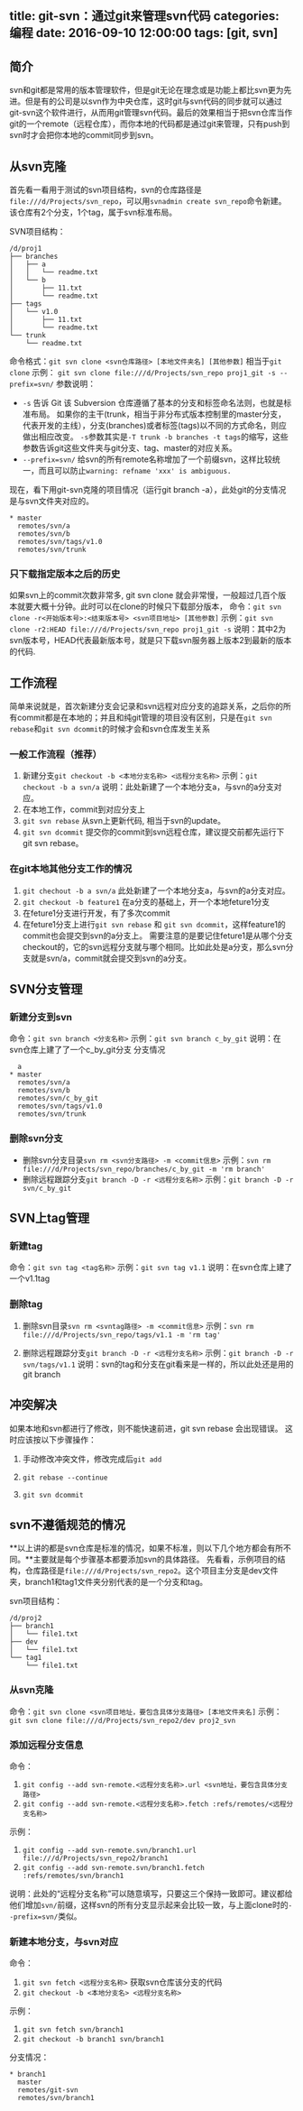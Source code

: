 title: git-svn：通过git来管理svn代码
categories: 编程
date: 2016-09-10 12:00:00
tags: [git, svn]
---

## 简介
svn和git都是常用的版本管理软件，但是git无论在理念或是功能上都比svn更为先进。但是有的公司是以svn作为中央仓库，这时git与svn代码的同步就可以通过 git-svn这个软件进行，从而用git管理svn代码。最后的效果相当于把svn仓库当作git的一个remote（远程仓库），而你本地的代码都是通过git来管理，只有push到svn时才会把你本地的commit同步到svn。

<!--more-->
## 从svn克隆
首先看一看用于测试的svn项目结构，svn的仓库路径是`file:///d/Projects/svn_repo`，可以用`svnadmin create svn_repo`命令新建。该仓库有2个分支，1个tag，属于svn标准布局。

SVN项目结构：
```
/d/proj1
├── branches
│   ├── a
│   │   └── readme.txt
│   └── b
│       ├── 11.txt
│       └── readme.txt
├── tags
│   └── v1.0
│       ├── 11.txt
│       └── readme.txt
└── trunk
    └── readme.txt
```

命令格式：`git svn clone <svn仓库路径> [本地文件夹名] [其他参数]` 相当于`git clone`
示例： `git svn clone file:///d/Projects/svn_repo proj1_git -s --prefix=svn/`
参数说明：
- `-s` 告诉 Git 该 Subversion 仓库遵循了基本的分支和标签命名法则，也就是标准布局。
如果你的主干(trunk，相当于非分布式版本控制里的master分支，代表开发的主线），分支(branches)或者标签(tags)以不同的方式命名，则应做出相应改变。
`-s`参数其实是`-T trunk -b branches -t tags`的缩写，这些参数告诉git这些文件夹与git分支、tag、master的对应关系。
- `--prefix=svn/` 给svn的所有remote名称增加了一个前缀svn，这样比较统一，而且可以防止`warning: refname 'xxx' is ambiguous.`

现在，看下用git-svn克隆的项目情况（运行git branch -a），此处git的分支情况是与svn文件夹对应的。
```
* master
  remotes/svn/a
  remotes/svn/b
  remotes/svn/tags/v1.0
  remotes/svn/trunk
```

### 只下载指定版本之后的历史
如果svn上的commit次数非常多, git svn clone 就会非常慢，一般超过几百个版本就要大概十分钟。此时可以在clone的时候只下载部分版本，
命令：`git svn clone -r<开始版本号>:<结束版本号> <svn项目地址> [其他参数]`
示例：`git svn clone -r2:HEAD file:///d/Projects/svn_repo proj1_git -s`
说明：其中2为svn版本号，HEAD代表最新版本号，就是只下载svn服务器上版本2到最新的版本的代码.

## 工作流程
简单来说就是，首次新建分支会记录和svn远程对应分支的追踪关系，之后你的所有commit都是在本地的；并且和纯git管理的项目没有区别，只是在`git svn rebase`和`git svn dcommit`的时候才会和svn仓库发生关系
### 一般工作流程（推荐）
1. 新建分支`git checkout -b <本地分支名称> <远程分支名称>`
示例：`git checkout -b a svn/a`
说明：此处新建了一个本地分支a，与svn的a分支对应。
2. 在本地工作，commit到对应分支上
3. `git svn rebase` 从svn上更新代码, 相当于svn的update。
4. `git svn dcommit` 提交你的commit到svn远程仓库，建议提交前都先运行下git svn rebase。

### 在git本地其他分支工作的情况
1. `git chechout -b a svn/a` 此处新建了一个本地分支a，与svn的a分支对应。
2. `git checkout -b feature1` 在a分支的基础上，开一个本地feture1分支
3. 在feture1分支进行开发，有了多次commit
4. 在feture1分支上进行`git svn rebase` 和 `git svn dcommit`，这样feature1的commit也会提交到svn的a分支上。
   需要注意的是要记住feture1是从哪个分支checkout的，它的svn远程分支就与哪个相同。比如此处是a分支，那么svn分支就是svn/a，commit就会提交到svn的a分支。

## SVN分支管理
### 新建分支到svn
命令：`git svn branch <分支名称>`
示例：`git svn branch c_by_git`
说明：在svn仓库上建了了一个c_by_git分支
分支情况
```
  a
* master
  remotes/svn/a
  remotes/svn/b
  remotes/svn/c_by_git
  remotes/svn/tags/v1.0
  remotes/svn/trunk
```
### 删除svn分支
- 删除svn分支目录`svn rm <svn分支路径> -m <commit信息>`
示例：`svn rm file:///d/Projects/svn_repo/branches/c_by_git -m 'rm branch'`
- 删除远程跟踪分支`git branch -D -r <远程分支名称>`
示例：`git branch -D -r svn/c_by_git`


## SVN上tag管理
### 新建tag
命令：`git svn tag <tag名称>`
示例：`git svn tag v1.1`
说明：在svn仓库上建了一个v1.1tag
### 删除tag
1. 删除svn目录`svn rm <svntag路径> -m <commit信息>`
示例：`svn rm file:///d/Projects/svn_repo/tags/v1.1 -m 'rm tag'`

2. 删除远程跟踪分支`git branch -D -r <远程分支名称>`
示例：`git branch -D -r svn/tags/v1.1`
说明：svn的tag和分支在git看来是一样的，所以此处还是用的git branch

## 冲突解决
如果本地和svn都进行了修改，则不能快速前进，git svn rebase 会出现错误。
这时应该按以下步骤操作：

1. 手动修改冲突文件，修改完成后`git add`

2. `git rebase --continue`

3. `git svn dcommit`


## svn不遵循规范的情况
**以上讲的都是svn仓库是标准的情况，如果不标准，则以下几个地方都会有所不同。**主要就是每个步骤基本都要添加svn的具体路径。
先看看，示例项目的结构，仓库路径是`file:///d/Projects/svn_repo2`。这个项目主分支是dev文件夹，branch1和tag1文件夹分别代表的是一个分支和tag。

svn项目结构：
```
/d/proj2
├── branch1
│   └── file1.txt
├── dev
│   └── file1.txt
└── tag1
    └── file1.txt
```

### 从svn克隆
命令：`git svn clone <svn项目地址，要包含具体分支路径> [本地文件夹名]`
示例：`git svn clone file:///d/Projects/svn_repo2/dev proj2_svn`

### 添加远程分支信息
命令：
  1. `git config --add svn-remote.<远程分支名称>.url <svn地址，要包含具体分支路径>`
  2. `git config --add svn-remote.<远程分支名称>.fetch :refs/remotes/<远程分支名称>`

示例：
  1. `git config --add svn-remote.svn/branch1.url file:///d/Projects/svn_repo2/branch1`
  2. `git config --add svn-remote.svn/branch1.fetch :refs/remotes/svn/branch1`

说明：此处的“远程分支名称”可以随意填写，只要这三个保持一致即可。建议都给他们增加`svn/`前缀，这样svn的所有分支显示起来会比较一致，与上面clone时的`--prefix=svn/`类似。

### 新建本地分支，与svn对应
命令：
  1. `git svn fetch <远程分支名称>` 获取svn仓库该分支的代码
  2. `git checkout -b <本地分支名> <远程分支名称>`

示例：
  1. `git svn fetch svn/branch1`
  2. `git checkout -b branch1 svn/branch1`

分支情况：
```
* branch1
  master
  remotes/git-svn
  remotes/svn/branch1
```
